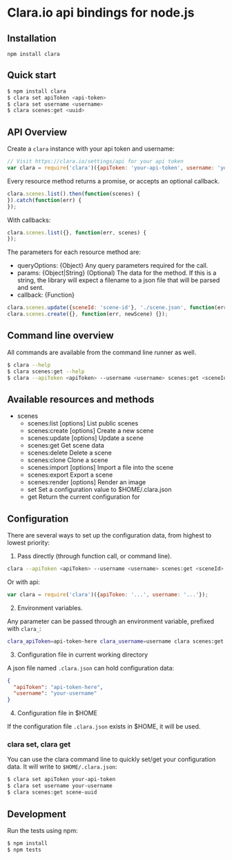 # Clara.io api bindings for node.js

## Installation 

`npm install clara`

## Quick start

```bash
$ npm install clara
$ clara set apiToken <api-token>
$ clara set username <username>
$ clara scenes:get <uuid>
```

## API Overview

Create a `clara` instance with your api token and username:

```js
// Visit https://clara.io/settings/api for your api token
var clara = require('clara')({apiToken: 'your-api-token', username: 'your-username'});
```

Every resource method returns a promise, or accepts an optional callback.

```js
clara.scenes.list().then(function(scenes) {
}).catch(function(err) {
});
```

With callbacks:

```js
clara.scenes.list({}, function(err, scenes) {
});
```

The parameters for each resource method are:

* queryOptions: {Object} Any query parameters required for the call. 
* params: {Object|String} (Optional) The data for the method. If this is a string, 
  the library will expect a filename to a json file that will be parsed and sent.
* callback: {Function}

```js
clara.scenes.update({sceneId: 'scene-id'}, './scene.json', function(err, result) {});
clara.scenes.create({}, function(err, newScene) {});
```


## Command line overview

All commands are available from the command line runner as well.

```bash
$ clara --help
$ clara scenes:get --help
$ clara --apiToken <apiToken> --username <username> scenes:get <sceneId>
```

## Available resources and methods

* scenes
  * scenes:list [options]                List public scenes
  * scenes:create [options]              Create a new scene
  * scenes:update [options] <sceneId>    Update a scene
  * scenes:get <sceneId>                 Get scene data
  * scenes:delete <sceneId>              Delete a scene
  * scenes:clone <sceneId>               Clone a scene
  * scenes:import [options] <sceneId>    Import a file into the scene
  * scenes:export <sceneId> <extension>  Export a scene
  * scenes:render [options] <sceneId>    Render an image
  * set <key> <val>                      Set a configuration value to $HOME/.clara.json
  * get <key>                            Return the current configuration for <key>

## Configuration

There are several ways to set up the configuration data, from highest to lowest priority:

1. Pass directly (through function call, or command line).

```bash
clara --apiToken <apiToken> --username <username> scenes:get <sceneId>
```
Or with api:

```javascript
var clara = require('clara')({apiToken: '...', username: '...'});
```

2. Environment variables.

Any parameter can be passed through an environment variable, prefixed with `clara_`:

```bash
clara_apiToken=api-token-here clara_username=username clara scenes:get <uuid>
```

3. Configuration file in current working directory

A json file named `.clara.json` can hold configuration data:
```json
{
  "apiToken": "api-token-here",
  "username": "your-username"
}
```

4. Configuration file in $HOME

If the configuration file `.clara.json` exists in $HOME, it will be used.

###  clara set, clara get

You can use the clara command line to quickly set/get your configuration data. It will write
to `$HOME/.clara.json`:

```bash
$ clara set apiToken your-api-token
$ clara set username your-username
$ clara scenes:get scene-uuid
```


## Development

Run the tests using npm:

```bash
$ npm install
$ npm tests
```
